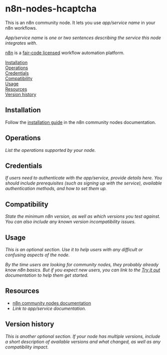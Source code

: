 # n8n-nodes-hcaptcha

This is an n8n community node. It lets you use _app/service name_ in your n8n workflows.

_App/service name_ is _one or two sentences describing the service this node integrates with_.

[n8n](https://n8n.io/) is a [fair-code licensed](https://docs.n8n.io/reference/license/) workflow automation platform.

[Installation](#installation)  
[Operations](#operations)  
[Credentials](#credentials)  <!-- delete if no auth needed -->  
[Compatibility](#compatibility)  
[Usage](#usage)  <!-- delete if not using this section -->  
[Resources](#resources)  
[Version history](#version-history)  <!-- delete if not using this section -->  

## Installation

Follow the [installation guide](https://docs.n8n.io/integrations/community-nodes/installation/) in the n8n community nodes documentation.

## Operations

_List the operations supported by your node._

## Credentials

_If users need to authenticate with the app/service, provide details here. You should include prerequisites (such as signing up with the service), available authentication methods, and how to set them up._

## Compatibility

_State the minimum n8n version, as well as which versions you test against. You can also include any known version incompatibility issues._

## Usage

_This is an optional section. Use it to help users with any difficult or confusing aspects of the node._

_By the time users are looking for community nodes, they probably already know n8n basics. But if you expect new users, you can link to the [Try it out](https://docs.n8n.io/try-it-out/) documentation to help them get started._

## Resources

* [n8n community nodes documentation](https://docs.n8n.io/integrations/#community-nodes)
* _Link to app/service documentation._

## Version history

_This is another optional section. If your node has multiple versions, include a short description of available versions and what changed, as well as any compatibility impact._


